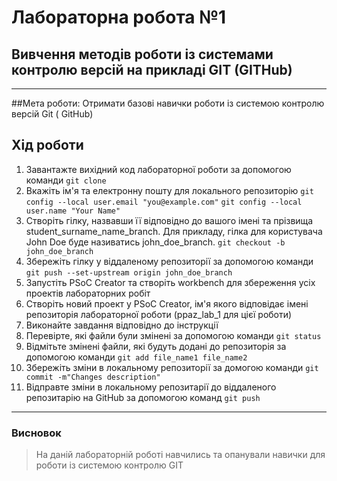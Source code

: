 # Лабораторна робота №1
## Вивчення методів роботи із системами контролю версій на прикладі GIT (GITHub)
----
##Мета роботи: Отримати базові навички роботи із системою контролю версій Git ( GitHub)
>
## Хід роботи
>
1. Завантажте вихідний код лабораторної роботи за допомогою команди `git clone`
2. Вкажіть ім'я та електронну пошту для локального репозиторію `git config --local user.email "you@example.com"` `git config --local user.name "Your Name"`
3. Створіть гілку, назвавши її відповідно до вашого імені та прізвища student_surname_name_branch. Для прикладу, гілка для користувача John Doe буде називатись john_doe_branch. `git checkout -b john_doe_branch`
4. Збережіть гілку у віддаленому репозиторії за допомогою команди `git push --set-upstream origin john_doe_branch`
5. Запустіть PSoC Creator та створіть workbench для збереження усіх проектів лабораторних робіт
6. Створіть новий проект у PSoC Creator, ім'я якого відповідає імені репозиторія лабораторної роботи (ppaz_lab_1 для цієї роботи)
7. Виконайте завдання відповідно до інструкції
8. Перевірте, які файли були змінені за допомогою команди `git status`
9. Відмітьте змінені файли, які будуть додані до репозиторія за допомогою команди `git add file_name1 file_name2`
10. Збережіть зміни в локальному репозиторії за домогою команди `git commit -m"Changes description"`
11. Відправте зміни в локальному репозитарії до віддаленого репозитарію на GitHub за допомогою команд `git push`
----
### Висновок
> На даній лабораторній роботі навчились та опанували навички для роботи із системою контролю GIT
